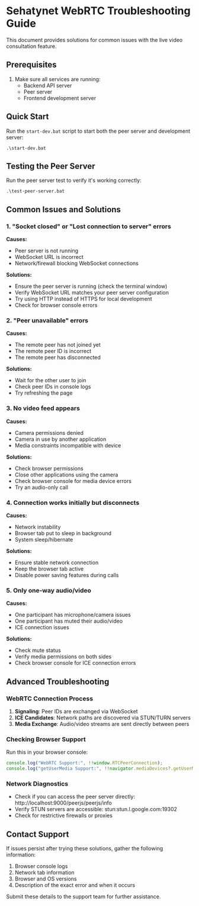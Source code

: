 # Sehatynet WebRTC Troubleshooting Guide

This document provides solutions for common issues with the live video consultation feature.

## Prerequisites

1. Make sure all services are running:
   - Backend API server
   - Peer server
   - Frontend development server

## Quick Start

Run the `start-dev.bat` script to start both the peer server and development server:
```
.\start-dev.bat
```

## Testing the Peer Server

Run the peer server test to verify it's working correctly:
```
.\test-peer-server.bat
```

## Common Issues and Solutions

### 1. "Socket closed" or "Lost connection to server" errors

**Causes:**
- Peer server is not running
- WebSocket URL is incorrect
- Network/firewall blocking WebSocket connections

**Solutions:**
- Ensure the peer server is running (check the terminal window)
- Verify WebSocket URL matches your peer server configuration
- Try using HTTP instead of HTTPS for local development
- Check for browser console errors

### 2. "Peer unavailable" errors

**Causes:**
- The remote peer has not joined yet
- The remote peer ID is incorrect
- The remote peer has disconnected

**Solutions:**
- Wait for the other user to join
- Check peer IDs in console logs
- Try refreshing the page

### 3. No video feed appears

**Causes:**
- Camera permissions denied
- Camera in use by another application
- Media constraints incompatible with device

**Solutions:**
- Check browser permissions
- Close other applications using the camera
- Check browser console for media device errors
- Try an audio-only call

### 4. Connection works initially but disconnects

**Causes:**
- Network instability
- Browser tab put to sleep in background
- System sleep/hibernate

**Solutions:**
- Ensure stable network connection
- Keep the browser tab active
- Disable power saving features during calls

### 5. Only one-way audio/video

**Causes:**
- One participant has microphone/camera issues
- One participant has muted their audio/video
- ICE connection issues

**Solutions:**
- Check mute status
- Verify media permissions on both sides
- Check browser console for ICE connection errors

## Advanced Troubleshooting

### WebRTC Connection Process

1. **Signaling**: Peer IDs are exchanged via WebSocket
2. **ICE Candidates**: Network paths are discovered via STUN/TURN servers
3. **Media Exchange**: Audio/video streams are sent directly between peers

### Checking Browser Support

Run this in your browser console:
```javascript
console.log("WebRTC Support:", !!window.RTCPeerConnection);
console.log("getUserMedia Support:", !!navigator.mediaDevices?.getUserMedia);
```

### Network Diagnostics

- Check if you can access the peer server directly: http://localhost:9000/peerjs/peerjs/info
- Verify STUN servers are accessible: stun:stun.l.google.com:19302
- Check for restrictive firewalls or proxies

## Contact Support

If issues persist after trying these solutions, gather the following information:
1. Browser console logs
2. Network tab information
3. Browser and OS versions
4. Description of the exact error and when it occurs

Submit these details to the support team for further assistance.
